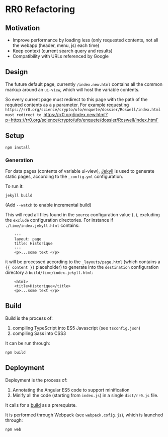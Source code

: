 # RR0 Refactoring

## Motivation

* Improve performance by loading less (only requested contents, not all the webapp (header, menu, js) each time)
* Keep context (current search query and results)
* Compatibility with URLs referenced by Google

## Design 

The future default page, currently `/index.new.html` contains all the common markup around an `ui-view`, 
which will host the variable contents.

So every current page must redirect to this page with the path of the required contents as a `p` parameter. 
For example requesting `https://rr0.org/science/crypto/ufo/enquete/dossier/Roswell/index.html must redirect to
`https://rr0.org/index.new.html?p=https://rr0.org/science/crypto/ufo/enquete/dossier/Roswell/index.html`

## Setup

    npm install

### Generation

For data pages (contents of variable ui-view), [Jekyll](https://jekyllrb.com/docs/usage/) is used to generate static pages,
according to the `_config.yml` configuration.

To run it:

    jekyll build
    
(Add `--watch` to enable incremental build)
    
This will read all files found in the `source` configuration value (`.`), 
excluding the `exclude` configuration directories. For instance if `./time/index.jekyll.html` contains:

```
    ---
    layout: page
    title: Historique
    ---
    <p>...some text </p>
```

it will be processed according to the `_layouts/page.html` 
(which contains a `{{ content }}` placeholder)
to generate into the `destination` configuration directory a `build/time/index.jekyll.html`:

```
    <html>
    <title>Historique</title>
    <p>...some text </p>
```

<a name=build></a>
## Build 

Build is the process of:

1. compiling TypeScript into ES5 Javascript (see `tsconfig.json`)
1. compiling Sass into CSS3

It can be run through:

    npm build

## Deployment

Deployment is the process of:

1. Annotating the Angular ES5 code to support minification
1. Minify all the code (starting from `index.js`) in a single `dist/rr0.js` file.

It calls for a [build](#build) as a prerequiste.

It is performed through Webpack (see `webpack.cofig.js`), which is launched through:

    npm web